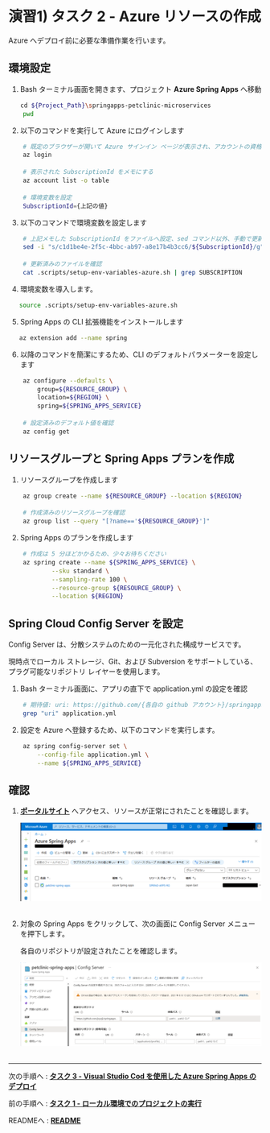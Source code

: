 # 演習1) タスク 2 - Azure リソースの作成
Azure へデプロイ前に必要な準備作業を行います。

## 環境設定
1. Bash ターミナル画面を開きます、プロジェクト **Azure Spring Apps** へ移動
```bash
　　cd ${Project_Path}\springapps-petclinic-microservices 
    pwd
```

2. 以下のコマンドを実行して Azure にログインします

```bash
    # 既定のブラウザーが開いて Azure サインイン ページが表示され、アカウントの資格情報を使用してサインイン
    az login

    # 表示された SubscriptionId をメモにする
    az account list -o table

    # 環境変数を設定
    SubscriptionId={上記の値}
```

3.  以下のコマンドで環境変数を設定します

```bash
    # 上記メモした SubscriptionId をファイルへ設定、sed コマンド以外、手動で更新しても良いです
    sed -i "s/c1d1be4e-2f5c-4bbc-ab97-a8e17b4b3cc6/${SubscriptionId}/g" .scripts/setup-env-variables-azure.sh

    # 更新済みのファイルを確認
    cat .scripts/setup-env-variables-azure.sh | grep SUBSCRIPTION
```

4. 環境変数を導入します。
```bash
   source .scripts/setup-env-variables-azure.sh
```

5. Spring Apps の CLI 拡張機能をインストールします
```bash
   az extension add --name spring
```

6. 以降のコマンドを簡潔にするため、CLI のデフォルトパラメーターを設定します
```bash
    az configure --defaults \
        group=${RESOURCE_GROUP} \
        location=${REGION} \
        spring=${SPRING_APPS_SERVICE}

    # 設定済みのデフォルト値を確認
    az config get
```

## リソースグループと Spring Apps プランを作成
1. リソースグループを作成します
```bash
    az group create --name ${RESOURCE_GROUP} --location ${REGION}

    # 作成済みのリソースグループを確認
    az group list --query "[?name=='${RESOURCE_GROUP}']"
```

2. Spring Apps のプランを作成します
```bash
    # 作成は 5 分ほどかかるため、少々お待ちください
    az spring create --name ${SPRING_APPS_SERVICE} \
            --sku standard \
            --sampling-rate 100 \
            --resource-group ${RESOURCE_GROUP} \
            --location ${REGION}
```

## Spring Cloud Config Server を設定
Config Server は、分散システムのための一元化された構成サービスです。

現時点でローカル ストレージ、Git、および Subversion をサポートしている、プラグ可能なリポジトリ レイヤーを使用します。 

1. Bash ターミナル画面に、アプリの直下で application.yml の設定を確認
```bash
    # 期待値: uri: https://github.com/{各自の github アカウント}/springapps-petclinic-microservices-config
    grep "uri" application.yml
```

2. 設定を Azure へ登録するため、以下のコマンドを実行します。
```bash
    az spring config-server set \
        --config-file application.yml \
        --name ${SPRING_APPS_SERVICE}
```

## 確認
1. [**ポータルサイト**](https://portal.azure.com/#view/HubsExtension/BrowseResource/resourceType/Microsoft.AppPlatform%2FSpring) へアクセス、リソースが正常にされたことを確認します。

	<img src="../images/P1-02-01-view-resource.png" width="900"><br><br>

2. 対象の Spring Apps をクリックして、次の画面に Config Server メニューを押下します。

   各自のリポジトリが設定されたことを確認します。

	<img src="../images/P1-02-02-config-server.png" width="900"><br><br>
   

---
次の手順へ : [**タスク 3 - Visual Studio Cod を使用した Azure Spring Apps のデプロイ**](P1-03.md)

前の手順へ : [**タスク 1 - ローカル環境でのプロジェクトの実行**](P1-02.md)

READMEへ :  [**README**](../README.md)
